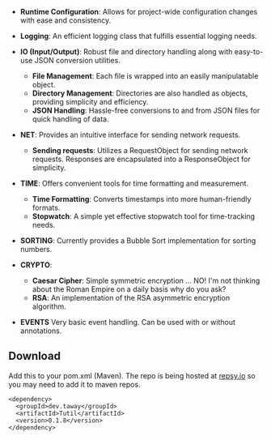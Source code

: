 - **Runtime Configuration**: Allows for project-wide configuration changes with ease and consistency.

- **Logging**: An efficient logging class that fulfills essential logging needs.

- **IO (Input/Output)**: Robust file and directory handling along with easy-to-use JSON conversion utilities.
    - **File Management**: Each file is wrapped into an easily manipulatable object.
    - **Directory Management**: Directories are also handled as objects, providing simplicity and efficiency.
    - **JSON Handling**: Hassle-free conversions to and from JSON files for quick handling of data.

- **NET**: Provides an intuitive interface for sending network requests.
    - **Sending requests**: Utilizes a RequestObject for sending network requests. Responses are encapsulated into a ResponseObject for simplicity.

- **TIME**: Offers convenient tools for time formatting and measurement.
    - **Time Formatting**: Converts timestamps into more human-friendly formats.
    - **Stopwatch**: A simple yet effective stopwatch tool for time-tracking needs.

- **SORTING**: Currently provides a Bubble Sort implementation for sorting numbers.

- **CRYPTO**:
    - **Caesar Cipher**: Simple symmetric encryption ... NO! I'm not thinking about the Roman Empire on a daily basis why do you ask?
  - **RSA**: An implementation of the RSA asymmetric encryption algorithm.

- **EVENTS** Very basic event handling. Can be used with or without annotations.

## Download
Add this to your pom.xml (Maven). The repo is being hosted at [repsy.io](https://repsy.io/) so you may need to add it to maven repos.
```pom
<dependency>
  <groupId>dev.taway</groupId>
  <artifactId>Tutil</artifactId>
  <version>0.1.8</version>
</dependency>
```